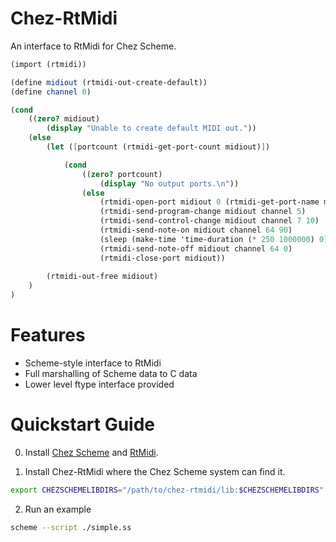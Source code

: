 # Chez-RtMidi
An interface to RtMidi for Chez Scheme.

```scheme
(import (rtmidi))

(define midiout (rtmidi-out-create-default))
(define channel 0)

(cond 
    ((zero? midiout)
        (display "Unable to create default MIDI out."))
    (else
        (let ([portcount (rtmidi-get-port-count midiout)])

            (cond 
                ((zero? portcount)
                    (display "No output ports.\n"))
                (else 
                    (rtmidi-open-port midiout 0 (rtmidi-get-port-name midiout 0))
                    (rtmidi-send-program-change midiout channel 5)
                    (rtmidi-send-control-change midiout channel 7 10)
                    (rtmidi-send-note-on midiout channel 64 90)
                    (sleep (make-time 'time-duration (* 250 1000000) 0))))
                    (rtmidi-send-note-off midiout channel 64 0)
                    (rtmidi-close-port midiout))
            
        (rtmidi-out-free midiout)
    )
)
```


# Features

* Scheme-style interface to RtMidi
* Full marshalling of Scheme data to C data
* Lower level ftype interface provided


# Quickstart Guide

0. Install [Chez Scheme](https://github.com/cisco/ChezScheme) and [RtMidi](https://github.com/thestk/rtmidi/).

1. Install Chez-RtMidi where the Chez Scheme system can find it.
```bash
export CHEZSCHEMELIBDIRS="/path/to/chez-rtmidi/lib:$CHEZSCHEMELIBDIRS"
```

2. Run an example
```bash
scheme --script ./simple.ss
```
